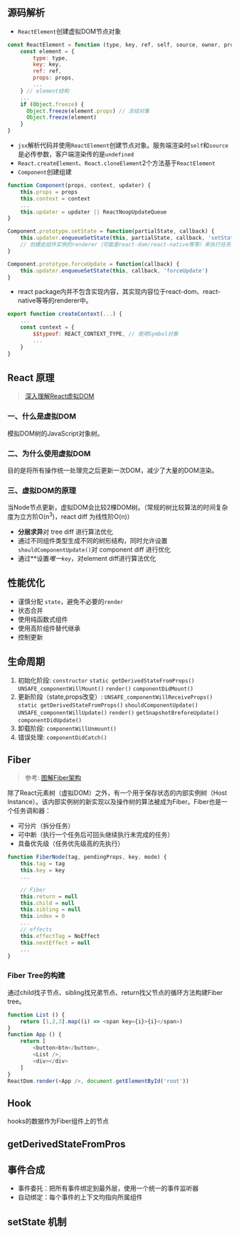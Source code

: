 <a id="源码解析"></a>

## 源码解析

* `ReactElement`创建虚拟DOM节点对象

```js
const ReactElement = function (type, key, ref, self, source, owner, props) {
	const element = {
		type: type,
		key: key,
		ref: ref,
		props: props,
		...
	} // element结构
	...
	if (Object.freeze) {
      Object.freeze(element.props) // 冻结对象
      Object.freeze(element)
    }
}
```

* `jsx`解析代码并使用`ReactElement`创建节点对象。服务端渲染时`self`和`source`是必传参数，客户端渲染传的是`undefined`
* `React.createElement`、`React.cloneElement`2个方法基于`ReactElement`
* `Component`创建组建

```js
function Component(props, context, updater) {
	this.props = props
	this.context = context
	...
	this.updater = updater || ReactNoopUpdateQueue
}

Component.prototype.setState = function(partialState, callback) {
	this.updater.enqueueSetState(this, partialState, callback, 'setState')
	// 创建此组件实例的renderer（可能是react-dom/react-native等等）来执行任务队列
}

Component.prototype.forceUpdate = function(callback) {
	this.updater.enqueueSetState(this, callback, 'forceUpdate')
}
```

* react package内并不包含实现内容，其实现内容位于react-dom、react-native等等的renderer中。

```js
export function createContext(...) {
	...
	const context = {
		$$typeof: REACT_CONTEXT_TYPE, // 使用Symbol对象
		...
	}
}
```

<a id="原理"></a>

## React 原理

> [深入理解React虚拟DOM](https://www.cnblogs.com/yumingxing/p/9438457.html)

### 一、什么是虚拟DOM

模拟DOM树的JavaScript对象树。

### 二、为什么使用虚拟DOM

目的是将所有操作统一处理完之后更新一次DOM，减少了大量的DOM渲染。

### 三、虚拟DOM的原理

当Node节点更新，虚拟DOM会比较2棵DOM树。（常规的树比较算法的时间复杂度为立方阶O(n<sup>3</sup>)，react diff 为线性阶O(n)）

* **分层求异**对 tree diff 进行算法优化
* 通过不同组件类型生成不同的树形结构，同时允许设置`shouldComponentUpdate()`对 component diff 进行优化
* 通过**设置*唯一`key`*，对element diff进行算法优化

## 性能优化

* 谨慎分配 `state`，避免不必要的`render`
* 状态合并
* 使用纯函数式组件
* 使用高阶组件替代继承
* 控制更新

## 生命周期

1. 初始化阶段: `constructor` `static getDerivedStateFromProps()` `UNSAFE_componentWillMount()` `render()` `componentDidMount()`
2. 更新阶段（state,props改变）: `UNSAFE_componentWillReceiveProps()` `static getDerivedStateFromProps()` `shouldComponentUpdate()` `UNSAFE_componentWillUpdate()` `render()` `getSnapshotBreforeUpdate()` `componentDidUpdate()`
3. 卸载阶段: `componentWillUnmount()`
4. 错误处理: `componentDidCatch()`

## Fiber

> 参考: [图解Fiber架构](https://zhuanlan.zhihu.com/p/92832843)

除了React元素树（虚拟DOM）之外，有一个用于保存状态的内部实例树（Host Instance）。该内部实例树的新实现以及操作树的算法被成为Fiber。Fiber也是一个任务调和器：

* 可分片（拆分任务）
* 可中断（执行一个任务后可回头继续执行未完成的任务）
* 具备优先级（任务优先级高的先执行）

```js
function FiberNode(tag, pendingProps, key, mode) {
	this.tag = tag
	this.key = key
	...

	// Fiber
	this.return = null
	this.child = null
	this.sibling = null
	this.index = 0
	...
	// effects
	this.effectTag = NoEffect
	this.nextEffect = null
	...
}
```

### Fiber Tree的构建

通过child找子节点、sibling找兄弟节点、return找父节点的循环方法构建Fiber tree。

```js
function List () {
	return [1,2,3].map((i) => <span key={i}>{i}</span>)
}
function App () {
	return [
		<button>btn</button>,
		<List />,
		<div></div>
	]
}
ReactDom.render(<App />, document.getElementById('root'))
```

## Hook

hooks的数据作为Fiber组件上的节点

## getDerivedStateFromPros

## 事件合成

* 事件委托：把所有事件绑定到最外层，使用一个统一的事件监听器
* 自动绑定：每个事件的上下文均指向所属组件

## setState 机制